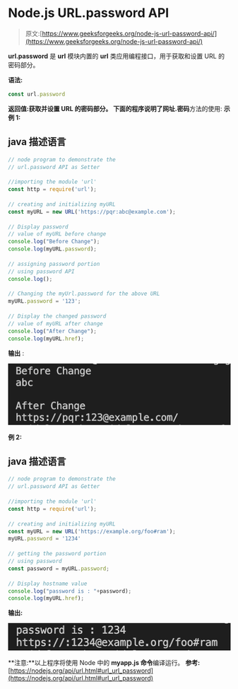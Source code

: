 # Node.js URL.password API

> 原文:[https://www.geeksforgeeks.org/node-js-url-password-api/](https://www.geeksforgeeks.org/node-js-url-password-api/)

**url.password** 是 **url** 模块内置的 **url** 类应用编程接口，用于获取和设置 URL 的密码部分。

**语法:**

```js
const url.password
```

**返回值:**获取并设置 URL 的密码部分。
下面的程序说明了**网址.密码**方法的使用:
**示例 1:**

## java 描述语言

```js
// node program to demonstrate the 
// url.password API as Setter 

//importing the module 'url'
const http = require('url');

// creating and initializing myURL
const myURL = new URL('https://pqr:abc@example.com');

// Display password
// value of myURL before change
console.log("Before Change");
console.log(myURL.password);

// assigning password portion
// using password API
console.log();

// Changing the myUrl.password for the above URL
myURL.password = '123';

// Display the changed password
// value of myURL after change
console.log("After Change");
console.log(myURL.href);
```

**输出** :

![](img/279811a9229aef47d5ed2a11cec73a81.png)

**例 2:**

## java 描述语言

```js
// node program to demonstrate the 
// url.password API as Getter 

//importing the module 'url'
const http = require('url');

// creating and initializing myURL
const myURL = new URL('https://example.org/foo#ram');
myURL.password = '1234'

// getting the password portion
// using password
const password = myURL.password;

// Display hostname value 
console.log("password is : "+password);
console.log(myURL.href);
```

**输出:**

![](img/6d51f6cfb1b817ef87b835155bda40a0.png)

**注意:**以上程序将使用 Node 中的 **myapp.js 命令**编译运行。
**参考:**
[https://nodejs.org/api/url.html#url_url_password](https://nodejs.org/api/url.html#url_url_password)